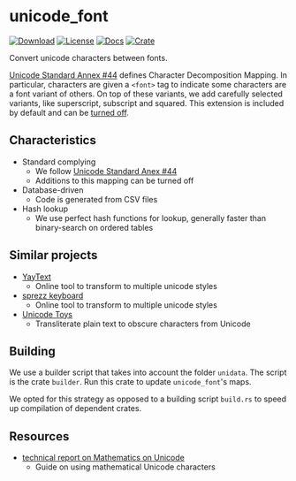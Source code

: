 # unicode_font

[![Download](https://img.shields.io/crates/d/unicode_font)](https://crates.io/crates/unicode_font)
[![License](https://img.shields.io/crates/l/unicode_font)](https://github.com/saona-raimundo/unicode_font)
[![Docs](https://docs.rs/unicode_font/badge.svg)](https://docs.rs/unicode_font)
[![Crate](https://img.shields.io/crates/v/unicode_font.svg)](https://crates.io/crates/unicode_font)

Convert unicode characters between fonts.

[Unicode Standard Annex #44](https://www.unicode.org/reports/tr44/tr44-32.html#Character_Decomposition_Mappings) defines Character Decomposition Mapping. 
In particular, characters are given a `<font>` tag to indicate some characters are a font variant of others.
On top of these variants, we add carefully selected variants, like superscript, subscript and squared.
This extension is included by default and can be [turned off](https://doc.rust-lang.org/cargo/reference/features.html#the-default-feature).

## Characteristics

- Standard complying
	+ We follow [Unicode Standard Anex #44](https://www.unicode.org/reports/tr44/tr44-32.html#Character_Decomposition_Mappings)
	+ Additions to this mapping can be turned off
- Database-driven
	+ Code is generated from CSV files
- Hash lookup
	+ We use perfect hash functions for lookup, generally faster than binary-search on ordered tables

## Similar projects

- [YayText](https://yaytext.com)
	- Online tool to transform to multiple unicode styles
- [sprezz keyboard](https://www.sprezzkeyboard.com/)
	- Online tool to transform to multiple unicode styles
- [Unicode Toys](https://qaz.wtf/u/)
	- Transliterate plain text to obscure characters from Unicode

## Building

We use a builder script that takes into account the folder `unidata`.
The script is the crate `builder`.
Run this crate to update `unicode_font`'s maps.

We opted for this strategy as opposed to a building script `build.rs` to speed up compilation of dependent crates.

## Resources

- [technical report on Mathematics on Unicode](http://www.unicode.org/reports/tr25/)
	+ Guide on using mathematical Unicode characters
